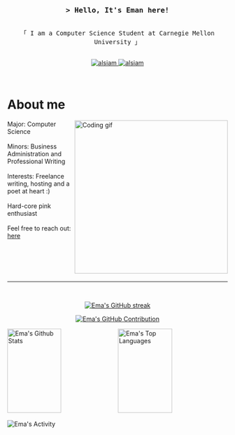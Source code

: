 <!--
<h2 align="center">
  Welcome to Al Siam World!
  <img src="https://media.giphy.com/media/hvRJCLFzcasrR4ia7z/giphy.gif" width="28">
</h2>
-->

<!--
<p align="center">
  <a href="https://github.com/alsiam"><img src="https://readme-typing-svg.herokuapp.com/?lines=Self%20Taught%20Programmer;Front%20End%20Developer;1.5%2B%20years%20of%20coding%20experience;Always%20learning%20new%20things&center=true&width=380&height=45"></a>
</p>

 -->




<!-- Intro  -->
<h3 align="center">
        <samp>&gt; Hello, It's Eman here!
        </samp>
</h3>


<p align="center"> 
  <samp>
    <br>
    「 I am a Computer Science Student at Carnegie Mellon University</b> 」
    <br>
    <br>
  </samp>
</p>

<p align="center">

 <a href="https://www.linkedin.com/in/emaans5056/" target="_blank">
  <img src="https://img.shields.io/badge/LinkedIn-0077B5?style=for-the-badge&logo=linkedin&logoColor=white" alt="alsiam"/>
 </a>
 <a href="https://www.instagram.com/emaans42/" target="_blank">
  <img src="https://img.shields.io/badge/Instagram-fe4164?style=for-the-badge&logo=instagram&logoColor=white" alt="alsiam" />
 </a> 
</p>
<br />

<!-- About Section -->
 # About me
 
<p>
 <img align="right" width="350" src="/assets/gamergirl" alt="Coding gif" />
  
Major: Computer Science <br/><br/>
Minors: Business Administration and Professional Writing  <br/><br/>
Interests: Freelance writing, hosting and a poet at heart :) <br/><br/>
Hard-core pink enthusiast<br/><br/>
Feel free to reach out: [here](https://github.com/Ema-Ans/Ema-Ans/issues)

</p>


</p>

<br/>
<br/>
<br/>




<br/>
<hr/>
<br/>

<p align="center">
  <a href="https://github.com/Ema-Ans">
    <img src="https://github-readme-streak-stats.herokuapp.com/?user=Ema-Ans&theme=radical&border=7F3FBF&background=0D1117" alt="Ema's GitHub streak"/>
  </a>
</p>

<p align="center">
  <a href="https://github.com/Ema-Ans">
    <img src="https://github-profile-summary-cards.vercel.app/api/cards/profile-details?username=Ema-Ans&theme=radical" alt="Ema's GitHub Contribution"/>
  </a>
</p>

<a> 
    <a href="https://github.com/Ema-Ans"><img alt="Ema's Github Stats" src="https://denvercoder1-github-readme-stats.vercel.app/api?username=Ema-Ans&show_icons=true&count_private=true&theme=react&border_color=7F3FBF&bg_color=0D1117&title_color=F85D7F&icon_color=F8D866" height="192px" width="49.5%"/></a>
  <a href="https://github.com/Ema-Ans"><img alt="Ema's Top Languages" src="https://denvercoder1-github-readme-stats.vercel.app/api/top-langs/?username=Ema-Ans&langs_count=8&layout=compact&theme=react&border_color=7F3FBF&bg_color=0D1117&title_color=F85D7F&icon_color=F8D866" height="192px" width="49.5%"/></a>
  <br/>
</a>


![Ema's Activity](https://github-readme-activity-graph.cyclic.app/graph?username=Ema-Ans&custom_title=Ema%20Ans's%20GitHub%20Activity%20&bg_color=0D1117&color=7F3FBF&line=7F3FBF&point=7F3FBF&area_color=FFFFFF&title_color=FFFFFF&area=true)
